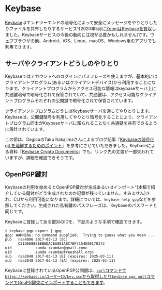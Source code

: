 # Keybase
[Keybase](https://keybase.io/)はエンドツーエンドの暗号化によって安全にメッセージをやりとりしたりファイルを共有したりするサービス^[2020年5月に[ZoomはKeybaseを買収](https://keybase.io/blog/keybase-joins-zoom)しました。Keybaseサービスの今後の動向に注視が必要かもしれません]です。ウェブブラウザの他、Android、iOS、Linux、macOS、Windows用のアプリでも利用できます。

## サーバやクライアントどうしのやりとり
Keybaseではアカウントへのログインにパスフレーズを使えますが、基本的にはクライアントプログラム(あるいはクライアントデバイス)から利用することになります。クライアントプログラムからアクセス可能な情報はkeybaseサーバ上に共通鍵暗号で暗号化されて保管されていて、共通鍵は、アクセス可能なクライアントプログラムそれぞれの公開鍵で暗号化されて保管されています。

クライアンントプログラムどうしはKeybaseサーバを通してやりとりします。Keybaseは、公開鍵暗号を利用してやりとり暗号化することにより、クライアントプログラム同士がKeybaseサーバに知られることなく共通鍵を共有できるように設計されています。

この節は、DegicaのTaku Nakajimaさんによるブログ記事『[Keybaseの暗号化 git を理解するためのポイント](https://tech.degica.com/ja/2017/10/06/keybase-git/)』を参考にさせていただきました。Keybaseによる資料『[Keybase Crypto Documents](https://book.keybase.io/docs/crypto)』でも、リンク先の文書が一部失われていますが、詳細を確認できそうです。

## OpenPGP鍵対
Keybaseの利用を始めるとOpenPGP鍵対が生成あるいはインポート^[本稿で紹介している鍵対がどう生成されたのか記録が残っていません。すみません]され、CLIから利用可能になります。詳細については、`keybase help gpg`などを参照してください。生成された私有鍵のパスフレーズは、Keybaseのパスワードと同じです。

Keybaseに登録してある鍵対のIDを、下記のような手順で確認できます。

```
$ keybase pgp export | gpg
gpg: WARNING: no command supplied.  Trying to guess what you mean ...
pub   rsa4096 2017-03-13 [SC]
      C31D6E888EEB6DACEA881A8C7BF7154E0B170373
uid           zunda <zundan@gmail.com>
uid           zunda <zunda@freeshell.org>
sub   rsa2048 2017-03-13 [E] [expires: 2025-03-11]
sub   rsa2048 2017-03-13 [SA] [expires: 2025-03-11]
```

Keybaseに登録されているOpenPGP公開鍵は、[`curl`コマンドで`https://keybase.io/ユーザーID/key.asc`から取得したり`keybase pgp pull`コマンドでGnuPG鍵束にインポートすることもできます](https://keybase.io/encrypt)。
